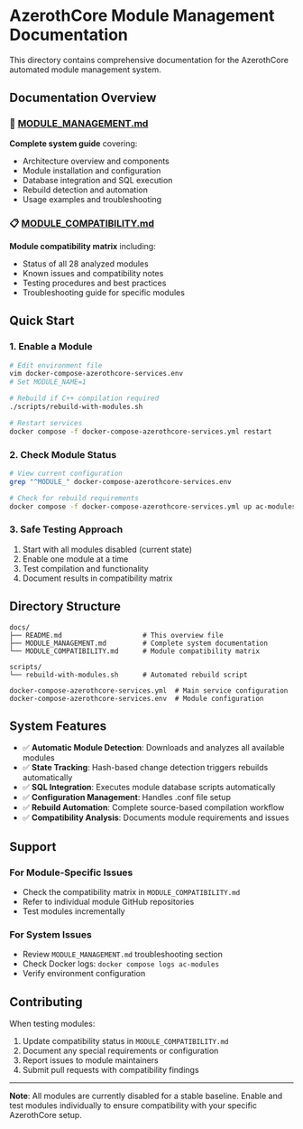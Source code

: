 # AzerothCore Module Management Documentation

This directory contains comprehensive documentation for the AzerothCore automated module management system.

## Documentation Overview

### 📖 [MODULE_MANAGEMENT.md](MODULE_MANAGEMENT.md)
**Complete system guide** covering:
- Architecture overview and components
- Module installation and configuration
- Database integration and SQL execution
- Rebuild detection and automation
- Usage examples and troubleshooting

### 📋 [MODULE_COMPATIBILITY.md](MODULE_COMPATIBILITY.md)
**Module compatibility matrix** including:
- Status of all 28 analyzed modules
- Known issues and compatibility notes
- Testing procedures and best practices
- Troubleshooting guide for specific modules

## Quick Start

### 1. Enable a Module
```bash
# Edit environment file
vim docker-compose-azerothcore-services.env
# Set MODULE_NAME=1

# Rebuild if C++ compilation required
./scripts/rebuild-with-modules.sh

# Restart services
docker compose -f docker-compose-azerothcore-services.yml restart
```

### 2. Check Module Status
```bash
# View current configuration
grep "^MODULE_" docker-compose-azerothcore-services.env

# Check for rebuild requirements
docker compose -f docker-compose-azerothcore-services.yml up ac-modules
```

### 3. Safe Testing Approach
1. Start with all modules disabled (current state)
2. Enable one module at a time
3. Test compilation and functionality
4. Document results in compatibility matrix

## Directory Structure

```
docs/
├── README.md                    # This overview file
├── MODULE_MANAGEMENT.md         # Complete system documentation
└── MODULE_COMPATIBILITY.md      # Module compatibility matrix

scripts/
└── rebuild-with-modules.sh      # Automated rebuild script

docker-compose-azerothcore-services.yml  # Main service configuration
docker-compose-azerothcore-services.env  # Module configuration
```

## System Features

- ✅ **Automatic Module Detection**: Downloads and analyzes all available modules
- ✅ **State Tracking**: Hash-based change detection triggers rebuilds automatically
- ✅ **SQL Integration**: Executes module database scripts automatically
- ✅ **Configuration Management**: Handles .conf file setup
- ✅ **Rebuild Automation**: Complete source-based compilation workflow
- ✅ **Compatibility Analysis**: Documents module requirements and issues

## Support

### For Module-Specific Issues
- Check the compatibility matrix in `MODULE_COMPATIBILITY.md`
- Refer to individual module GitHub repositories
- Test modules incrementally

### For System Issues
- Review `MODULE_MANAGEMENT.md` troubleshooting section
- Check Docker logs: `docker compose logs ac-modules`
- Verify environment configuration

## Contributing

When testing modules:
1. Update compatibility status in `MODULE_COMPATIBILITY.md`
2. Document any special requirements or configuration
3. Report issues to module maintainers
4. Submit pull requests with compatibility findings

---

**Note**: All modules are currently disabled for a stable baseline. Enable and test modules individually to ensure compatibility with your specific AzerothCore setup.